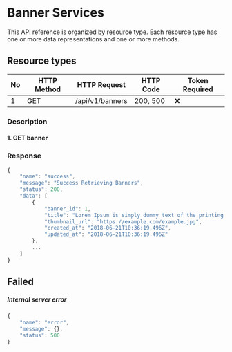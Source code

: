 # Banner Services

This API reference is organized by resource type. Each resource type has one or more data representations and one or more methods.

## Resource types

| No | HTTP Method | HTTP Request    | HTTP Code      | Token Required     |
|----|-------------|-----------------|----------------|--------------------|
| 1  | GET         | /api/v1/banners | 200, 500  | :x:                |

### Description
#### 1. GET banner

### Response
```javascript
{
    "name": "success",
    "message": "Success Retrieving Banners",
    "status": 200,
    "data": [
        {
            "banner_id": 1,
            "title": "Lorem Ipsum is simply dummy text of the printing and typesetting industry",
            "thumbnail_url": "https://example.com/example.jpg",
            "created_at": "2018-06-21T10:36:19.496Z",
            "updated_at": "2018-06-21T10:36:19.496Z"
        },
        ...
    ]
}
```

## Failed
##### Internal server error
```javascript
{
    "name": "error",
    "message": {},
    "status": 500
}
```

